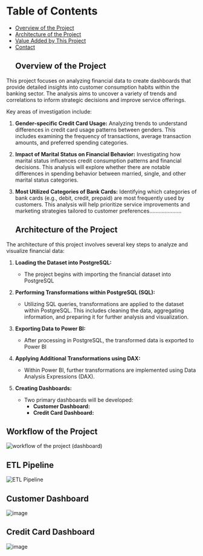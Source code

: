 # Table of Contents

- [Overview of the Project](#overview-of-the-project)
- [Architecture of the Project](#architecture-of-the-project)
- [Value Added by This Project](#value-added-by-this-project)
- [Contact](#contact)
  ## Overview of the Project

This project focuses on analyzing financial data to create dashboards that provide detailed insights into customer consumption habits within the banking sector. The analysis aims to uncover a variety of trends and correlations to inform strategic decisions and improve service offerings.

Key areas of investigation include:

1. **Gender-specific Credit Card Usage:** Analyzing trends to understand differences in credit card usage patterns between genders. This includes examining the frequency of transactions, average transaction amounts, and preferred spending categories.

2. **Impact of Marital Status on Financial Behavior:** Investigating how marital status influences credit consumption patterns and financial decisions. This analysis will explore whether there are notable differences in spending behavior between married, single, and other marital status categories.

3. **Most Utilized Categories of Bank Cards:** Identifying which categories of bank cards (e.g., debit, credit, prepaid) are most frequently used by customers. This analysis will help prioritize service improvements and marketing strategies tailored to customer preferences.....................
   ## Architecture of the Project

The architecture of this project involves several key steps to analyze and visualize financial data:

1. **Loading the Dataset into PostgreSQL:**
   - The project begins with importing the financial dataset into PostgreSQL

2. **Performing Transformations within PostgreSQL (SQL):**
   - Utilizing SQL queries, transformations are applied to the dataset within PostgreSQL. This includes cleaning the data, aggregating information, and preparing it for further analysis and visualization.

3. **Exporting Data to Power BI:**
   - After processing in PostgreSQL, the transformed data is exported to Power BI

4. **Applying Additional Transformations using DAX:**
   - Within Power BI, further transformations are implemented using Data Analysis Expressions (DAX).

5. **Creating Dashboards:**
   - Two primary dashboards will be developed:
     - **Customer Dashboard:**
     - **Credit Card Dashboard:**
       
## Workflow of the Project 

![workflow of the project (dashboard)](https://github.com/Samiha128/Credit-Card-Financial-Dashboard/assets/120471620/9f5559c8-c066-4c59-b8f0-e7f148ad2b88)

## ETL Pipeline

![ETL Pipeline](https://github.com/Samiha128/Credit-Card-Financial-Dashboard/assets/120471620/d7d3e430-1c75-410e-b18e-d14482ce8b9f)


## Customer Dashboard

![image](https://github.com/Samiha128/Credit-Card-Financial-Dashboard/assets/120471620/fba6418f-c42f-431c-a1a7-e90ac509734f)

## Credit Card Dashboard

![image](https://github.com/Samiha128/Credit-Card-Financial-Dashboard/assets/120471620/74b8f7a5-f8fe-4b37-b561-baa0a290b179)










